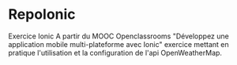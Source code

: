 # RepoIonic
Exercice Ionic
A partir du MOOC Openclassrooms "Développez une application mobile multi-plateforme avec Ionic" exercice mettant en pratique l'utilisation et la configuration de l'api OpenWeatherMap.
